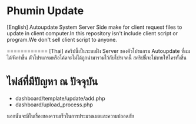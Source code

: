Phumin Update
============
[English]
Autoupdate System Server Side make for client request files to update in client computer.In this repository isn't include client script or program.We don't sell client script to anyone.

============
[Thai]
สคริปนี้เป็นระบบฝั่ง Server ของตัวโปรแกรม Autoupdate ที่ผมได้จัดทำขึ้น ตัวโปรแกรมหรือโค้ดจะไม่ได้ถูกนำมารวมไว้กับโปรเจคนี้ สคริปนี้จะไม่ขายให้ใครทั้งสิ้น

ไฟล์ที่มีปัญหา ณ ปัจจุบัน
===========
* dashboard/template/update/add.php
* dashboard/upload_process.php

นอกนั้นจะมีในเรื่องของความเร็วในการประมวณผลและความปลอดภัย

